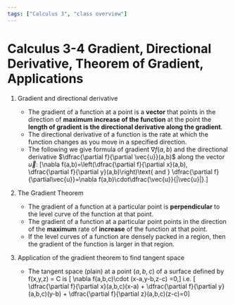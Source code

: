```yaml
---
tags: ["Calculus 3", "class overview"]
---
```

# Calculus 3-4 Gradient, Directional Derivative, Theorem of Gradient, Applications

1. Gradient and directional derivative
	* The gradient of a function at a point is a **vector** that points in the direction of **maximum increase of the function** at the point the **length of gradient is the directional derivative along the gradient**.
	* The directional derivative of a function is the rate at which the function changes as you move in a specified direction.
	* The following we give formula of gradient $\nabla f(a,b)$ and the directional derivative $\dfrac{\partial f}{\partial \vec{u}}(a,b)$ along the vector $\vec{u}$:
	\[\nabla f(a,b)=\left(\dfrac{\partial f}{\partial x}(a,b), \dfrac{\partial f}{\partial y}(a,b)\right)\text{ and } \dfrac{\partial f}{\partial\vec{u}}=\nabla f(a,b)\cdot\dfrac{\vec{u}}{|\vec{u}|}.\]

2. The Gradient Theorem
	* The gradient of a function at a particular point is **perpendicular** to the level curve of the function at that point.
	* The gradient of a function at a particular point points in the direction of the **maximum** rate of **increase** of the function at that point.
	* If the level curves of a function are densely packed in a region, then the gradient of the function is larger in that region.

3. Application of the gradient theorem to find tangent space
	* The tangent space (plain) at a point $(a,b,c)$ of a surface defined by f(x,y,z) = C is
	\[ \nabla f(a,b,c)\cdot (x-a,y-b,z-c) =0,\]
	i.e.
	\[ \dfrac{\partial f}{\partial x}(a,b,c)(x-a) + \dfrac{\partial f}{\partial y}(a,b,c)(y-b) + \dfrac{\partial f}{\partial z}(a,b,c)(z-c)=0\]